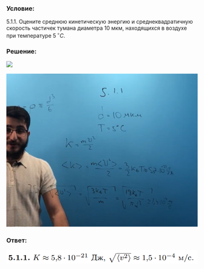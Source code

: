###  Условие: 

$5.1.1.$ Оцените среднюю кинетическую энергию и среднеквадратичную скорость частичек тумана диаметра $10$ мкм, находящихся в воздухе при температуре $5 \, ^{\circ}C$. 

###  Решение: 

![](https://www.youtube.com/embed/nkwJSIKcvLg) 

![|1351x1080, 67%](../../img/5.1.1/01.png) 

###  Ответ: 

![|912x63, 84%](../../img/5.1.1/ans.png) 

### 
